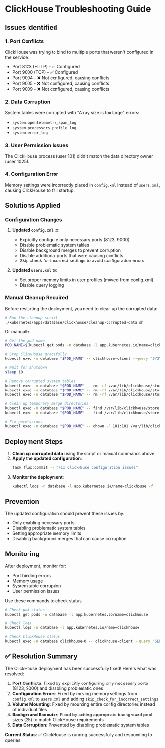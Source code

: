 # ClickHouse Troubleshooting Guide

## Issues Identified

### 1. Port Conflicts
ClickHouse was trying to bind to multiple ports that weren't configured in the service:
- Port 8123 (HTTP) - ✅ Configured
- Port 9000 (TCP) - ✅ Configured
- Port 9004 - ❌ Not configured, causing conflicts
- Port 9005 - ❌ Not configured, causing conflicts
- Port 9009 - ❌ Not configured, causing conflicts

### 2. Data Corruption
System tables were corrupted with "Array size is too large" errors:
- `system.opentelemetry_span_log`
- `system.processors_profile_log`
- `system.error_log`

### 3. User Permission Issues
The ClickHouse process (user 101) didn't match the data directory owner (user 1025).

### 4. Configuration Error
Memory settings were incorrectly placed in `config.xml` instead of `users.xml`, causing ClickHouse to fail startup.

## Solutions Applied

### Configuration Changes
1. **Updated `config.xml`** to:
   - Explicitly configure only necessary ports (8123, 9000)
   - Disable problematic system tables
   - Disable background merges to prevent corruption
   - Disable additional ports that were causing conflicts
   - Skip check for incorrect settings to avoid configuration errors

2. **Updated `users.xml`** to:
   - Set proper memory limits in user profiles (moved from config.xml)
   - Disable query logging

### Manual Cleanup Required
Before restarting the deployment, you need to clean up the corrupted data:

```bash
# Run the cleanup script
./kubernetes/apps/database/clickhouse/cleanup-corrupted-data.sh
```

Or manually:

```bash
# Get the pod name
POD_NAME=$(kubectl get pods -n database -l app.kubernetes.io/name=clickhouse -o jsonpath='{.items[0].metadata.name}')

# Stop ClickHouse gracefully
kubectl exec -n database "$POD_NAME" -- clickhouse-client --query "SYSTEM SHUTDOWN" || true

# Wait for shutdown
sleep 10

# Remove corrupted system tables
kubectl exec -n database "$POD_NAME" -- rm -rf /var/lib/clickhouse/store/system/opentelemetry_span_log || true
kubectl exec -n database "$POD_NAME" -- rm -rf /var/lib/clickhouse/store/system/processors_profile_log || true
kubectl exec -n database "$POD_NAME" -- rm -rf /var/lib/clickhouse/store/system/error_log || true

# Clean up temporary merge directories
kubectl exec -n database "$POD_NAME" -- find /var/lib/clickhouse/store -name "*tmp_merge*" -type d -exec rm -rf {} + || true
kubectl exec -n database "$POD_NAME" -- find /var/lib/clickhouse/store -name "*delete_tmp*" -type d -exec rm -rf {} + || true

# Fix permissions
kubectl exec -n database "$POD_NAME" -- chown -R 101:101 /var/lib/clickhouse || true
```

## Deployment Steps

1. **Clean up corrupted data** using the script or manual commands above
2. **Apply the updated configuration**:
   ```bash
   task flux:commit -- "Fix ClickHouse configuration issues"
   ```
3. **Monitor the deployment**:
   ```bash
   kubectl logs -n database -l app.kubernetes.io/name=clickhouse -f
   ```

## Prevention

The updated configuration should prevent these issues by:
- Only enabling necessary ports
- Disabling problematic system tables
- Setting appropriate memory limits
- Disabling background merges that can cause corruption

## Monitoring

After deployment, monitor for:
- Port binding errors
- Memory usage
- System table corruption
- User permission issues

Use these commands to check status:
```bash
# Check pod status
kubectl get pods -n database -l app.kubernetes.io/name=clickhouse

# Check logs
kubectl logs -n database -l app.kubernetes.io/name=clickhouse

# Check ClickHouse status
kubectl exec -n database clickhouse-0 -- clickhouse-client --query "SELECT version()"
```

## ✅ Resolution Summary

The ClickHouse deployment has been successfully fixed! Here's what was resolved:

1. **Port Conflicts**: Fixed by explicitly configuring only necessary ports (8123, 9000) and disabling problematic ones
2. **Configuration Errors**: Fixed by moving memory settings from `config.xml` to `users.xml` and adding `skip_check_for_incorrect_settings`
3. **Volume Mounting**: Fixed by mounting entire config directories instead of individual files
4. **Background Executor**: Fixed by setting appropriate background pool sizes (25) to match ClickHouse requirements
5. **Data Corruption**: Prevented by disabling problematic system tables

**Current Status**: ✅ ClickHouse is running successfully and responding to queries
